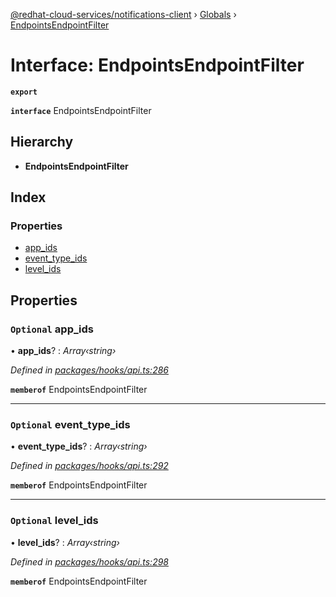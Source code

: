 [@redhat-cloud-services/notifications-client](../README.md) › [Globals](../globals.md) › [EndpointsEndpointFilter](endpointsendpointfilter.md)

# Interface: EndpointsEndpointFilter

**`export`** 

**`interface`** EndpointsEndpointFilter

## Hierarchy

* **EndpointsEndpointFilter**

## Index

### Properties

* [app_ids](endpointsendpointfilter.md#optional-app_ids)
* [event_type_ids](endpointsendpointfilter.md#optional-event_type_ids)
* [level_ids](endpointsendpointfilter.md#optional-level_ids)

## Properties

### `Optional` app_ids

• **app_ids**? : *Array‹string›*

*Defined in [packages/hooks/api.ts:286](https://github.com/RedHatInsights/javascript-clients/blob/master/packages/hooks/api.ts#L286)*

**`memberof`** EndpointsEndpointFilter

___

### `Optional` event_type_ids

• **event_type_ids**? : *Array‹string›*

*Defined in [packages/hooks/api.ts:292](https://github.com/RedHatInsights/javascript-clients/blob/master/packages/hooks/api.ts#L292)*

**`memberof`** EndpointsEndpointFilter

___

### `Optional` level_ids

• **level_ids**? : *Array‹string›*

*Defined in [packages/hooks/api.ts:298](https://github.com/RedHatInsights/javascript-clients/blob/master/packages/hooks/api.ts#L298)*

**`memberof`** EndpointsEndpointFilter
